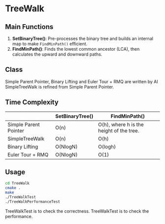 # TreeWalk

## Main Functions
1. **SetBinaryTree()**: Pre-processes the binary tree and builds an internal map to make `FindMinPath()` efficient.
2. **FindMinPath()**: Finds the lowest common ancestor (LCA), then calculates the upward and downward paths.

## Class
Simple Parent Pointer, Binary Lifting and Euler Tour + RMQ are written by AI
SimpleTreeWalk is refined from Simple Parent Pointer.

## Time Complexity
||SetBinaryTree()|FindMinPath()|
| ------------- | ------------- | ------------- |
|Simple Parent Pointer|O(n)|O(h), where h is the height of the tree.|
|SimpleTreeWalk|O(n)|O(h)|
|Binary Lifting|O(NlogN)|O(logh)|
|Euler Tour + RMQ|O(NlogN)|O(1)|

## Usage
```sh
cd TreeWalk
cmake .
make 
./TreeWalkTest
./TreeWalkPerformanceTest 
```
TreeWalkTest is to check the correctness.
TreeWalkTest is to check the performance.

